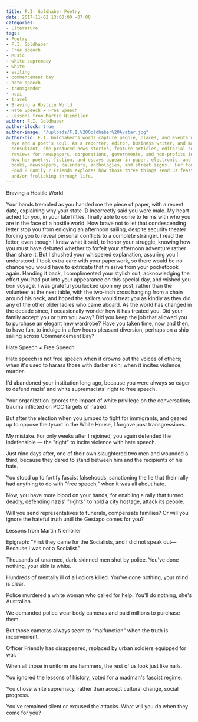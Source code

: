 ```yaml
---
title: F.I. Goldhaber Poetry
date: 2017-11-02 13:00:00 -07:00
categories:
- Literature
tags:
- Poetry
- F.I. Goldhaber
- Free speech
- Music
- white supremacy
- white
- sailing
- commencement bay
- hate speech
- transgender
- nazi
- travel
- Braving a Hostile World
- Hate Speech ≠ Free Speech
- Lessons from Martin Niemöller
author: F.I. Goldhaber
author-block: true
author-image: "/uploads/F.I.%20Goldhaber%20Avatar.jpg"
author-bio: F.I. Goldhaber's words capture people, places, and events with a photographer's
  eye and a poet's soul. As a reporter, editor, business writer, and marketing communications
  consultant, she produced news stories, feature articles, editorial columns, and
  reviews for newspapers, corporations, governments, and non-profits in five states.
  Now her poetry, fiction, and essays appear in paper, electronic, and audio magazines,
  books, newspapers, calendars, anthologies, and street signs.  Her fourth collection,
  Food ? Family ? Friends explores how those three things send us feasting, flinching,
  and/or frolicking through life.
---
```


Braving a Hostile World

Your hands trembled as you handed me 
the piece of paper, with a recent 
date, explaining why your state ID 
incorrectly said you were male. My 
heart ached for you, in your late fifties, 
finally able to come to terms 
with who you are in the face of a 
hostile world. How brave not to let that 
condescending letter stop you from 
enjoying an afternoon sailing, 
despite security theater 
forcing you to reveal personal 
conflicts to a complete stranger. I 
read the letter, even though I knew 
what it said, to honor your struggle, 
knowing how you must have debated 
whether to forfeit your afternoon 
adventure rather than share it. But 
I shushed your whispered explanation, 
assuring you I understood. I 
took extra care with your paperwork, 
so there would be no chance you would have 
to extricate that missive from your 
pocketbook again. Handing it back, 
I complimented your stylish suit, 
acknowledging the effort you had 
put into your appearance on this 
special day, and wished you bon voyage. 
I was grateful you lucked upon my 
post, rather than the volunteer at 
the next table, with the two-inch cross 
hanging from a chain around his neck, 
and hoped the sailors would treat you as 
kindly as they did any of the other 
older ladies who came aboard. As 
the world has changed in the decade since, I 
occasionally wonder how it 
has treated you. Did your family 
accept you or turn you away? Did
you keep the job that allowed you to
purchase an elegant new wardrobe?
Have you taken time, now and then, to 
have fun, to indulge in a few hours
pleasant diversion, perhaps on a 
ship sailing across Commencement Bay?


Hate Speech ≠ Free Speech

Hate speech is not free speech when it drowns 
out the voices of others; when it's 
used to harass those with darker skin;
when it incites violence, murder. 

I'd abandoned your institution 
long ago, because you were always
so eager to defend nazis' and
white supremacists' right to free speech.

Your organization ignores the 
impact of white privilege on the 
conversation; trauma inflicted
on POC targets of hatred.

But after the election when you 
jumped to fight for immigrants, and geared
up to oppose the tyrant in the 
White House, I forgave past transgressions. 

My mistake. For only weeks after 
I rejoined, you again defended 
the indefensible — the "right" to 
incite violence with hate speech.

Just nine days after, one of their own 
slaughtered two men and wounded a third,
because they dared to stand between him 
and the recipients of his hate.

You stood up to fortify fascist
falsehoods, sanctioning the lie that their
rally had anything to do with 
"free speech," when it was all about hate.

Now, you have more blood on your hands, for
enabling a rally that turned deadly, 
defending nazis' "rights" to hold a
city hostage, attack its people.

Will you send representatives to 
funerals, compensate families?
Or will you ignore the hateful truth
until the Gestapo comes for you?



Lessons from Martin Niemöller

Epigraph: 
	"First they came for the Socialists, and I did not speak out—
	Because I was not a Socialist."

Thousands of unarmed, dark-skinned men shot by police.
You've done nothing, your skin is white.

Hundreds of mentally ill of all colors killed.
You've done nothing, your mind is clear.

Police murdered a white woman who called for help.
You'll do nothing, she's Australian.

We demanded police wear body cameras 
and paid millions to purchase them.

But those cameras always seem to "malfunction"
when the truth is inconvenient.

Officer Friendly has disappeared, replaced by 
urban soldiers equipped for war.

When all those in uniform are hammers, 
the rest of us look just like nails.

You ignored the lessons of history, voted 
for a madman's fascist regime.

You chose white supremacy, rather than accept
cultural change, social progress.

You've remained silent or excused the attacks. What
will you do when they come for you?


